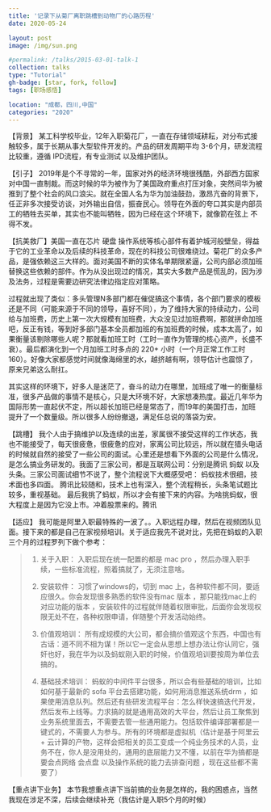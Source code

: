 ```yaml
---
title: '记录下从菊厂离职跳槽到动物厂的心路历程'
date: 2020-05-24

layout: post
image: /img/sun.png

#permalink: /talks/2015-03-01-talk-1
collection: talks
type: "Tutorial"
gh-badge: [star, fork, follow]
tags: [职场感悟]

location: "成都，四川,中国"
categories: "2020"
---
```


【背景】 某工科学校毕业，12年入职菊花厂，一直在存储领域耕耘，对分布式接触较多，属于长期从事大型软件开发的。产品的研发周期平均 3-6个月，研发流程比较重，遵循 IPD流程，有专业测试 以及维护团队。

【引子】 2019年是个不寻常的一年，国家对外的经济环境很残酷，外部西方国家对中国一直制裁。而这时候的华为被作为了美国政府重点打压对象，突然间华为被推到了整个社会的风口浪尖。就在全国人名为华为加油鼓劲，激昂亢奋的背景下，任正非多次接受访谈，对外输出自信，振奋民心。领导在外面的夸口其实是内部员工的牺牲去买单，其实也不能叫牺牲，因为已经在这个环境下，就像箭在弦上 不得不发。

【抗美救厂】美国一直在芯片 硬盘  操作系统等核心部件有着护城河般壁垒，得益于它的工业革命以及后续的科技革命，现在的科技公司很难绕过。菊花厂的众多产品，是强依赖这三大样的。面对美国不断的实体名单期限紧逼，公司内部必须加班替换这些依赖的部件。作为从没出现过的情况，其实大多数产品是慌乱的，因为涉及法务，过程是需要边研究法律边指定应对策略。  

过程就出现了类似：多头管理N多部门都在催促搞这个事情，各个部门要求的模板还是不同（可能来源于不同的领导，喜好不同），为了维持大家的持续动力，公司给与加班费，历史上第一次大规模有加班费，大众没见过加班费啊，那就拼命加班吧，反正有钱，等到好多部门基本全员都加班的有加班费的时候，成本太高了，如果衡量该剔除哪些人呢？那就看加班工时（工时一直作为管理的核心资产，长盛不衰）。最后都演化到一个月加班工时多点的 220+ 小时（一个月正常工作工时160）。好像大家都感觉时间就像海绵里的水，越挤越有啊，领导估计也震惊了，原来兄弟这么耐扛。

其实这样的环境下，好多人是迷茫了，奋斗的动力在哪里，加班成了唯一的衡量标准，很多产品做的事情不是核心，只是大环境不好，大家想凑热度。最近几年华为国际形势一直起伏不定，所以超长加班已经是常态了，而19年的美国打击，加班提升了一个数量级。所以很多人纷纷撤退，满足任总说的落袋为安。

【跳槽】 我个人由于搞维护以及连续的出差，家属很不接受这样的工作状态，我也不能接受了，每天很疲惫，很疲惫的应对，家离公司比较远，所以就在猎头电话的时候就自然的接受了一些公司的面试。心里还是想看下外面的公司是什么情况，是怎么搞业务研发的。我面了三家公司，都是互联网公司：分别是腾讯   蚂蚁   以及头条。三家公司面试细节不说了，整个流程说下大概感受吧： 蚂蚁技术很细，技术面也多四面。 腾讯比较随和，技术上也有深入，整个流程稍长，头条笔试题比较多，重视基础。
最后我挑了蚂蚁，所以才会有接下来的内容。为啥挑蚂蚁，很大程度上是因为它没上市。冲着股票来的。腾讯

【适应】 我可能是阿里入职最特殊的一波了。。入职远程办理，然后在视频团队见面。接下来的都是自己在家视频培训。关于适应我先不说对比，先把在蚂蚁的入职三个月的过程罗列下做个参考： 

>1. 关于入职： 入职后现在统一配置的都是 mac pro ，然后办理入职手续，一些标准流程，照着搞就了，无须注意啥。
>
>2. 安装软件： 习惯了windows的，切到 mac 上，各种软件都不同，要适应很久。你会发现很多熟悉的软件没有mac 版本 ，那只能找mac上的对应功能的版本 ，安装软件的过程就伴随着权限审批，后面你会发现权限无处不在，各种权限申请，伴随整个开发活动始终。
>3. 价值观培训：  所有成规模的大公司，都会搞价值观这个东西，中国也有古话：道不同不相为谋！所以它一定会从思想上想办法让你认同它，强奸也好，我在华为以及蚂蚁刚入职的时候，价值观培训要按周为单位去搞的。
>
>4. 基础技术培训： 蚂蚁的中间件平台很多，所以会有些基础的培训，比如如何基于最新的 sofa 平台去搭建功能，如何用消息推送系统drm ，如果使用消息队列。然后还有些研发流程平台：怎么样快速搞迭代开发，然后发布上线等。力求搞的就是通用高效的大平台，然后让员工聚焦到业务系统里面去，不需要去管一些通用能力。包括软件编译部署都是一键式的，不需要人为参与。所有的环境都是虚拟机（估计是基于阿里云+ 云计算的产物，这样会把相关的员工变成一个纯业务技术的人员，业务不在，你人是没用处的，通用的底层能力又不懂，以前在华为搞都是要会点网络  会点盘 以及操作系统的能力去排查问题 ，现在这些都不需要了）

【重点讲下业务】 本节我想重点讲下当前搞的业务是怎样的，我的困惑点，当然我现在涉足不深，后续会继续补充（我估计是入职5个月的时候）
